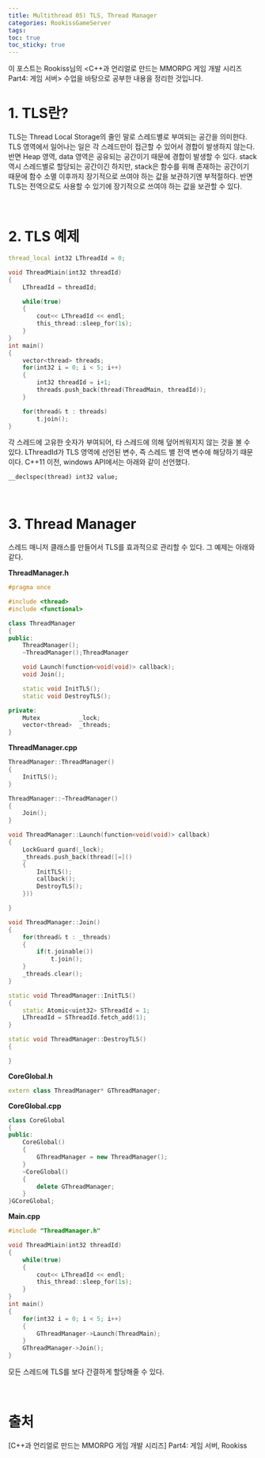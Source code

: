 ```yaml
---
title: Multithread 05) TLS, Thread Manager
categories: RookissGameServer
tags: 
toc: true
toc_sticky: true
---
```


이 포스트는 Rookiss님의 \<C++과 언리얼로 만드는 MMORPG 게임 개발 시리즈 Part4:  게임 서버> 수업을 바탕으로 공부한 내용을 정리한 것입니다. 

# **1. TLS란?**

TLS는 Thread Local Storage의 줄인 말로 스레드별로 부여되는 공간을 의미한다. TLS 영역에서 일어나는 일은 각 스레드만이 접근할 수 있어서 경합이 발생하지 않는다. 반면 Heap 영역, data 영역은 공유되는 공간이기 때문에 경합이 발생할 수 있다. stack 역시 스레드별로 할당되는 공간이긴 하지만, stack은 함수를 위해 존재하는 공간이기 때문에 함수 소멸 이후까지 장기적으로 쓰여야 하는 값을 보관하기엔 부적절하다. 반면 TLS는 전역으로도 사용할 수 있기에 장기적으로 쓰여야 하는 값을 보관할 수 있다. 

<br/>

# **2. TLS 예제**

```c++
thread_local int32 LThreadId = 0;

void ThreadMiain(int32 threadId)
{
    LThreadId = threadId;

    while(true)
    {
        cout<< LThreadId << endl;
        this_thread::sleep_for(1s);
    }
}
int main()
{
    vector<thread> threads;
    for(int32 i = 0; i < 5; i++)
    {
        int32 threadId = i+1;
        threads.push_back(thread(ThreadMain, threadId));
    }

    for(thread& t : threads)
        t.join();
}
```

각 스레드에 고유한 숫자가 부여되어, 타 스레드에 의해 덮어씌워지지 않는 것을 볼 수 있다. LThreadId가 TLS 영역에 선언된 변수, 즉 스레드 별 전역 변수에 해당하기 때문이다. C++11 이전, windows API에서는 아래와 같이 선언했다. 

```c++
__declspec(thread) int32 value;
```

<br/> 

# **3. Thread Manager**

스레드 매니저 클래스를 만들어서 TLS를 효과적으로 관리할 수 있다. 그 예제는 아래와 같다. 

**ThreadManager.h**
```c++
#pragma once

#include <thread>
#include <functional>

class ThreadManager
{
public:
    ThreadManager();
    ~ThreadManager();ThreadManager

    void Launch(function<void(void)> callback);
    void Join();

    static void InitTLS();
    static void DestroyTLS();

private:
    Mutex           _lock;
    vector<thread>  _threads;
}
```

**ThreadManager.cpp**
```c++
ThreadManager::ThreadManager()
{
    InitTLS();
}

ThreadManager::~ThreadManager()
{
    Join();
}

void ThreadManager::Launch(function<void(void)> callback)
{
    LockGuard guard(_lock);
    _threads.push_back(thread([=]()
    {
        InitTLS();
        callback();
        DestroyTLS();
    }))

}

void ThreadManager::Join()
{
    for(thread& t : _threads)
    {
        if(t.joinable())
            t.join();
    }
    _threads.clear();
}

static void ThreadManager::InitTLS()
{
    static Atomic<uint32> SThreadId = 1;
    LThreadId = SThreadId.fetch_add(1);
}

static void ThreadManager::DestroyTLS()
{

}
```

**CoreGlobal.h**
```c++
extern class ThreadManager* GThreadManager;
```

**CoreGlobal.cpp**
```c++
class CoreGlobal
{
public:
    CoreGlobal()
    {
        GThreadManager = new ThreadManager();
    }
    ~CoreGlobal()
    {
        delete GThreadManager;
    }
}GCoreGlobal;
```

**Main.cpp**
```c++
#include "ThreadManager.h"

void ThreadMiain(int32 threadId)
{
    while(true)
    {
        cout<< LThreadId << endl;
        this_thread::sleep_for(1s);
    }
}
int main()
{
    for(int32 i = 0; i < 5; i++)
    {
        GThreadManager->Launch(ThreadMain);
    }
    GThreadManager->Join();
}
```

모든 스레드에 TLS를 보다 간결하게 할당해줄 수 있다. 

<br/>

# **출처**

[C++과 언리얼로 만드는 MMORPG 게임 개발 시리즈] Part4: 게임 서버, Rookiss

